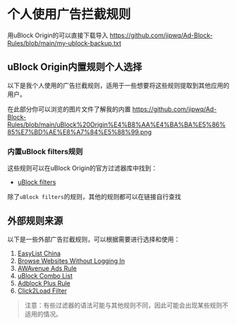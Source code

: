 # 个人使用广告拦截规则

用uBlock Origin的可以直接下载导入
https://github.com/jipwq/Ad-Block-Rules/blob/main/my-ublock-backup.txt

## uBlock Origin内置规则个人选择

以下是我个人使用的广告拦截规则，适用于一些想要将这些规则提取到其他应用的用户。

在此部分你可以浏览的图片文件了解我的内置
https://github.com/jipwq/Ad-Block-Rules/blob/main/uBlock%20Origin%E4%B8%AA%E4%BA%BA%E5%86%85%E7%BD%AE%E8%A7%84%E5%88%99.png
### 内置uBlock filters规则
这些规则可以在uBlock Origin的官方过滤器库中找到：
- [uBlock filters](https://github.com/uBlockOrigin/uAssets/tree/master/filters)

除了`uBlock filters`的规则，其他的规则都可以在链接自行查找

## 外部规则来源

以下是一些外部广告拦截规则，可以根据需要进行选择和使用：

1. [EasyList China](https://easylist-downloads.adblockplus.org/easylistchina.txt)
2. [Browse Websites Without Logging In](https://raw.githubusercontent.com/DandelionSprout/adfilt/master/BrowseWebsitesWithoutLoggingIn.txt)
3. [AWAvenue Ads Rule](https://raw.githubusercontent.com/TG-Twilight/AWAvenue-Ads-Rule/main/AWAvenue-Ads-Rule.txt)
4. [uBlock Combo List](https://raw.githubusercontent.com/iam-py-test/uBlock-combo/main/list.txt)
5. [Adblock Plus Rule](https://raw.githubusercontent.com/xinggsf/Adblock-Plus-Rule/master/rule.txt)
6. [Click2Load Filter](https://raw.githubusercontent.com/yokoffing/filterlists/main/click2load.txt)

> 注意：有些过滤器的语法可能与其他规则不同，因此可能会出现某些规则不适用的情况。